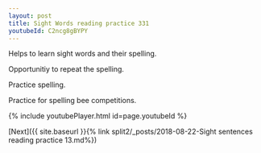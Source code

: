 ```yaml
---
layout: post
title: Sight Words reading practice 331
youtubeId: C2ncg8gBYPY
---
```

 
 
Helps to learn sight words and their spelling.

Opportunitiy to repeat the spelling. 

Practice spelling. 
 
Practice for spelling bee competitions. 
 
{% include youtubePlayer.html id=page.youtubeId %}
 
 

[Next]({{ site.baseurl }}{% link  split2/_posts/2018-08-22-Sight sentences reading practice 13.md%})
 

